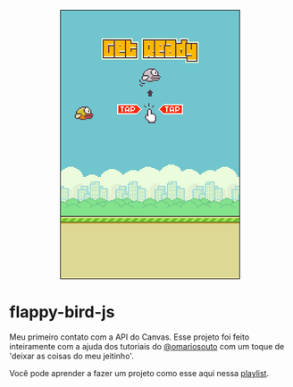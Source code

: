 <p align="center">
  <img src="https://raw.githubusercontent.com/bielthedev/flappy-bird-js/master/preview.gif" width="322" height="482" alt="flappy-bird-js">
</p>

# flappy-bird-js
Meu primeiro contato com a API do Canvas. Esse projeto foi feito inteiramente com a ajuda dos tutoriais do [@omariosouto](https://github.com/omariosouto) com um toque de 'deixar as coisas do meu jeitinho'.

Você pode aprender a fazer um projeto como esse aqui nessa [playlist](https://www.youtube.com/watch?v=jOAU81jdi-c&list=PLTcmLKdIkOWmeNferJ292VYKBXydGeDej).